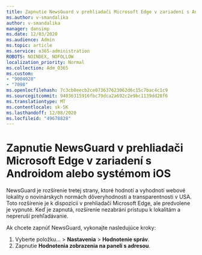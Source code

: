 ```yaml
---
title: Zapnutie NewsGuard v prehliadači Microsoft Edge v zariadení s Androidom alebo systémom iOS
ms.author: v-smandalika
author: v-smandalika
manager: dansimp
ms.date: 12/03/2020
ms.audience: Admin
ms.topic: article
ms.service: o365-administration
ROBOTS: NOINDEX, NOFOLLOW
localization_priority: Normal
ms.collection: Adm_O365
ms.custom:
- "9004028"
- "7098"
ms.openlocfilehash: 7c3cb0eecb2ce073637623062d6c15c7bac4c1c9
ms.sourcegitcommit: 94036315916fbc79dca2a692c2e9bc1139dd28f6
ms.translationtype: MT
ms.contentlocale: sk-SK
ms.lasthandoff: 12/08/2020
ms.locfileid: "49678828"
---
```

# <a name="turn-on-newsguard-in-microsoft-edge-on-an-android-or-ios-device"></a>Zapnutie NewsGuard v prehliadači Microsoft Edge v zariadení s Androidom alebo systémom iOS

NewsGuard je rozšírenie tretej strany, ktoré hodnotí a vyhodnotí webové lokality o novinárskych normách dôveryhodnosti a transparentnosti v USA. Toto rozšírenie je k dispozícii v prehliadači Microsoft Edge, ale predvolene je vypnuté. Keď je zapnutá, rozšírenie nezabráni prístupu k lokalitám a nepreruší prehľadávanie.

Ak chcete zapnúť NewsGuard, vykonajte nasledujúce kroky:
1. Vyberte položku... > **Nastavenia**  >  **Hodnotenie správ**.
2. Zapnutie **Hodnotenia zobrazenia na paneli s adresou**.